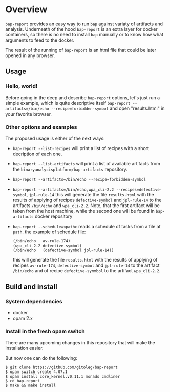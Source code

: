 
# Overview

`bap-report` provides an easy way to run `bap` against variaty of artifacts and analysis.
Underneath of the hood `bap-report` is an extra layer for docker containers, so there is no
need to install `bap` manually or to know how what arguments to feed to the docker.

The result of the running of `bap-report` is an html file that could be later opened
in any browser.

## Usage

### Hello, world!

Before going in the deep and describe `bap-report` options, let's just run a
simple example, which is quite descriptive itself
`bap-report --artifacts=/bin/echo --recipe=forbidden-symbol`
and open "results.html" in your favorite browser.

### Other options and examples
The proposed usage is either of the next ways:

- `bap-report --list-recipes` will print a list of recipes with a short decription of each one.

- `bap-report --list-artifacts` will print a list of available artifacts from the
  `binaryanalysisplatform/bap-artifacts` repository.

- `bap-report --artifacts=/bin/echo --recipe=forbidden-symbol`

- `bap-report --artifacts=/bin/echo,wpa_cli-2.2 --recipes=defective-symbol,jpl-rule-14`
  this will generate the file `results.html` with the results of applying
  of recipes `defective-symbol` and `jpl-rule-14`  to the artifacts `/bin/echo` and `wpa_cli-2.2`.
  Note, that the first artifact will be taken from the host machine, while the second
  one will be found in `bap-artifacts` docker repository

- `bap-report --schedule=<path>`
  reads a schedule of tasks from a file at `path`.
  the example of schedule file:
  ```
  (/bin/echo   av-rule-174)
  (wpa_cli-2.2 defective-symbol)
  (/bin/echo   (defective-symbol jpl-rule-14))
  ```
  this will generate the file `results.html`  with the results of applying
  of recipes `av-rule-174`, `defective-symbol` and `jpl-rule-14` to the
  artifact `/bin/echo`
  and of recipe `defective-symmbol` to the artifact `wpa_cli-2.2`.


## Build and install

### System dependencies
- docker
- opam 2.x

### Install in the fresh opam switch
There are many upcoming changes in this repository that will make
the installation easier.

But now one can do the following:

```
$ git clone https://github.com/gitoleg/bap-report
$ opam switch create 4.07.1
$ opam install core_kernel.v0.11.1 monads cmdliner
$ cd bap-report
$ make && make install
```
